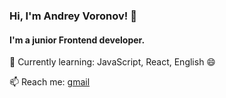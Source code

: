 ### Hi, I'm Andrey Voronov! 👋

#### I'm  a junior Frontend developer.

🌱 Currently learning: JavaScript, React, English 😄

📫 Reach me: <a href="mailto:voronov.a.a1997@gmail.com">gmail</a>